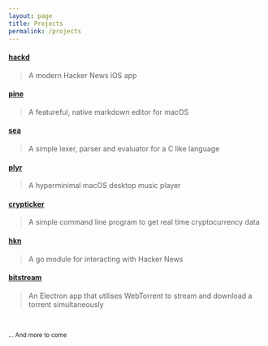 ```yaml
---
layout: page
title: Projects
permalink: /projects
---
```


#### [hackd](https://github.com/lukakerr/hackd)

> A modern Hacker News iOS app

#### [pine](https://github.com/lukakerr/pine)

> A featureful, native markdown editor for macOS

#### [sea](https://github.com/lukakerr/sea)

> A simple lexer, parser and evaluator for a C like language

#### [plyr](https://github.com/lukakerr/plyr)

> A hyperminimal macOS desktop music player

#### [crypticker](https://github.com/lukakerr/crypticker)

> A simple command line program to get real time cryptocurrency data

#### [hkn](https://github.com/lukakerr/hkn)

> A go module for interacting with Hacker News

#### [bitstream](https://github.com/lukakerr/BitStream)

> An Electron app that utilises WebTorrent to stream and download a torrent simultaneously

<br>

<small>... And more to come</small>

